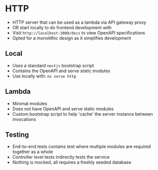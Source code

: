 # HTTP

- HTTP server that can be used as a lambda via API gateway proxy
- OR start locally to do frontend development with
- Visit `http://localhost:3000/docs` to view OpenAPI specifications
- Opted for a monolithic design as it simplifies development

## Local

- Uses a standard `nestjs` bootstrap script
- Contains the OpenAPI and serve static modules
- Use locally with: `nx serve http`

## Lambda

- Minimal modules
- Does not have OpenAPI and serve static modules
- Custom bootstrap script to help 'cache' the server instance between invocations

## Testing

- End-to-end tests contains test where multiple modules are required together as a whole
- Controller level tests indirectly tests the service
- Nothing is mocked, all requires a freshly seeded database
